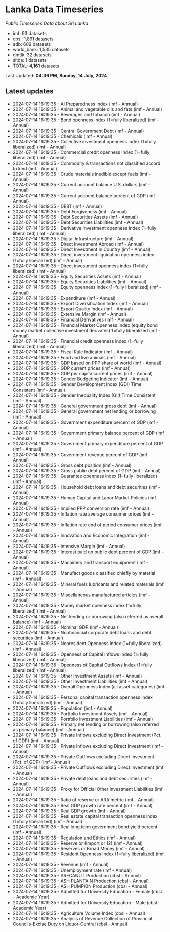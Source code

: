 # Lanka Data Timeseries
*Public Timeseries Data about Sri Lanka*

* imf: 93 datasets
* cbsl: 1,891 datasets
* adb: 609 datasets
* world_bank: 1,535 datasets
* dmtlk: 32 datasets
* sltda: 1 datasets
* TOTAL: **4,161** datasets

Last Updated: **04:36 PM, Sunday, 14 July, 2024**

## Latest updates

* 2024-07-14 16:19:35 - AI Preparedness Index (imf - Annual)
* 2024-07-14 16:19:35 - Animal and vegetable oils and fats (imf - Annual)
* 2024-07-14 16:19:35 - Beverages and tobacco (imf - Annual)
* 2024-07-14 16:19:35 - Bond openness index (1=fully liberalized) (imf - Annual)
* 2024-07-14 16:19:35 - Central Government Debt (imf - Annual)
* 2024-07-14 16:19:35 - Chemicals (imf - Annual)
* 2024-07-14 16:19:35 - Collective investment openness index (1=fully liberalized) (imf - Annual)
* 2024-07-14 16:19:35 - Commercial credit openness index (1=fully liberalized) (imf - Annual)
* 2024-07-14 16:19:35 - Commodity & transactions not classified accord to kind (imf - Annual)
* 2024-07-14 16:19:35 - Crude materials inedible except fuels (imf - Annual)
* 2024-07-14 16:19:35 - Current account balance U.S. dollars (imf - Annual)
* 2024-07-14 16:19:35 - Current account balance percent of GDP (imf - Annual)
* 2024-07-14 16:19:35 - DEBT (imf - Annual)
* 2024-07-14 16:19:35 - Debt Forgiveness (imf - Annual)
* 2024-07-14 16:19:35 - Debt Securities Assets (imf - Annual)
* 2024-07-14 16:19:35 - Debt Securities Liabilities (imf - Annual)
* 2024-07-14 16:19:35 - Derivative investment openness index (1=fully liberalized) (imf - Annual)
* 2024-07-14 16:19:35 - Digital Infrastructure (imf - Annual)
* 2024-07-14 16:19:35 - Direct Investment Abroad (imf - Annual)
* 2024-07-14 16:19:35 - Direct Investment In Country (imf - Annual)
* 2024-07-14 16:19:35 - Direct investment liquidation openness index (1=fully liberalized) (imf - Annual)
* 2024-07-14 16:19:35 - Direct investment openness index (1=fully liberalized) (imf - Annual)
* 2024-07-14 16:19:35 - Equity Securities Assets (imf - Annual)
* 2024-07-14 16:19:35 - Equity Securities Liabilities (imf - Annual)
* 2024-07-14 16:19:35 - Equity openness index (1=fully liberalized) (imf - Annual)
* 2024-07-14 16:19:35 - Expenditure (imf - Annual)
* 2024-07-14 16:19:35 - Export Diversification Index (imf - Annual)
* 2024-07-14 16:19:35 - Export Quality Index (imf - Annual)
* 2024-07-14 16:19:35 - Extensive Margin (imf - Annual)
* 2024-07-14 16:19:35 - Financial Derivatives (imf - Annual)
* 2024-07-14 16:19:35 - Financial Market Openness Index (equity bond money market collective investment derivates) 1=fully liberalized (imf - Annual)
* 2024-07-14 16:19:35 - Financial credit openness index (1=fully liberalized) (imf - Annual)
* 2024-07-14 16:19:35 - Fiscal Rule Indicator (imf - Annual)
* 2024-07-14 16:19:35 - Food and live animals (imf - Annual)
* 2024-07-14 16:19:35 - GDP based on PPP share of world (imf - Annual)
* 2024-07-14 16:19:35 - GDP current prices (imf - Annual)
* 2024-07-14 16:19:35 - GDP per capita current prices (imf - Annual)
* 2024-07-14 16:19:35 - Gender Budgeting Indicator (imf - Annual)
* 2024-07-14 16:19:35 - Gender Development Index (GDI) Time Consistent (imf - Annual)
* 2024-07-14 16:19:35 - Gender Inequality Index (GII) Time Consistent (imf - Annual)
* 2024-07-14 16:19:35 - General government gross debt (imf - Annual)
* 2024-07-14 16:19:35 - General government net lending or borrowing (imf - Annual)
* 2024-07-14 16:19:35 - Government expenditure percent of GDP (imf - Annual)
* 2024-07-14 16:19:35 - Government primary balance percent of GDP (imf - Annual)
* 2024-07-14 16:19:35 - Government primary expenditure percent of GDP (imf - Annual)
* 2024-07-14 16:19:35 - Government revenue percent of GDP (imf - Annual)
* 2024-07-14 16:19:35 - Gross debt position (imf - Annual)
* 2024-07-14 16:19:35 - Gross public debt percent of GDP (imf - Annual)
* 2024-07-14 16:19:35 - Guarantee openness index (1=fully liberalized) (imf - Annual)
* 2024-07-14 16:19:35 - Household debt loans and debt securities (imf - Annual)
* 2024-07-14 16:19:35 - Human Capital and Labor Market Policies (imf - Annual)
* 2024-07-14 16:19:35 - Implied PPP conversion rate (imf - Annual)
* 2024-07-14 16:19:35 - Inflation rate average consumer prices (imf - Annual)
* 2024-07-14 16:19:35 - Inflation rate end of period consumer prices (imf - Annual)
* 2024-07-14 16:19:35 - Innovation and Economic Integration (imf - Annual)
* 2024-07-14 16:19:35 - Intensive Margin (imf - Annual)
* 2024-07-14 16:19:35 - Interest paid on public debt percent of GDP (imf - Annual)
* 2024-07-14 16:19:35 - Machinery and transport equipment (imf - Annual)
* 2024-07-14 16:19:35 - Manufact goods classified chiefly by material (imf - Annual)
* 2024-07-14 16:19:35 - Mineral fuels lubricants and related materials (imf - Annual)
* 2024-07-14 16:19:35 - Miscellaneous manufactured articles (imf - Annual)
* 2024-07-14 16:19:35 - Money market openness index (1=fully liberalized) (imf - Annual)
* 2024-07-14 16:19:35 - Net lending or borrowing (also referred as overall balance) (imf - Annual)
* 2024-07-14 16:19:35 - Nominal GDP (imf - Annual)
* 2024-07-14 16:19:35 - Nonfinancial corporate debt loans and debt securities (imf - Annual)
* 2024-07-14 16:19:35 - Nonresident Openness Index (1=fully liberalized) (imf - Annual)
* 2024-07-14 16:19:35 - Openness of Capital Inflows Index (1=fully liberalized) (imf - Annual)
* 2024-07-14 16:19:35 - Openness of Capital Outflows Index (1=fully liberalized) (imf - Annual)
* 2024-07-14 16:19:35 - Other Investment Assets (imf - Annual)
* 2024-07-14 16:19:35 - Other Investment Liabilities (imf - Annual)
* 2024-07-14 16:19:35 - Overall Openness Index (all asset categories) (imf - Annual)
* 2024-07-14 16:19:35 - Personal capital transaction openness index (1=fully liberalized) (imf - Annual)
* 2024-07-14 16:19:35 - Population (imf - Annual)
* 2024-07-14 16:19:35 - Portfolio Investment Assets (imf - Annual)
* 2024-07-14 16:19:35 - Portfolio Investment Liabilities (imf - Annual)
* 2024-07-14 16:19:35 - Primary net lending or borrowing (also referred as primary balance) (imf - Annual)
* 2024-07-14 16:19:35 - Private Inflows excluding Direct Investment (Pct. of GDP) (imf - Annual)
* 2024-07-14 16:19:35 - Private Inflows excluding Direct Investment (imf - Annual)
* 2024-07-14 16:19:35 - Private Outflows excluding Direct Investment (Pct. of GDP) (imf - Annual)
* 2024-07-14 16:19:35 - Private Outflows excluding Direct Investment (imf - Annual)
* 2024-07-14 16:19:35 - Private debt loans and debt securities (imf - Annual)
* 2024-07-14 16:19:35 - Proxy for Official Other Investment Liabilities (imf - Annual)
* 2024-07-14 16:19:35 - Ratio of reserve or ARA metric (imf - Annual)
* 2024-07-14 16:19:35 - Real GDP growth rate percent (imf - Annual)
* 2024-07-14 16:19:35 - Real GDP growth (imf - Annual)
* 2024-07-14 16:19:35 - Real estate capital transaction openness index (1=fully liberalized) (imf - Annual)
* 2024-07-14 16:19:35 - Real long term government bond yield percent (imf - Annual)
* 2024-07-14 16:19:35 - Regulation and Ethics (imf - Annual)
* 2024-07-14 16:19:35 - Reserve or (Import or 12) (imf - Annual)
* 2024-07-14 16:19:35 - Reserves or Broad Money (imf - Annual)
* 2024-07-14 16:19:35 - Resident Openness Index (1=fully liberalized) (imf - Annual)
* 2024-07-14 16:19:35 - Revenue (imf - Annual)
* 2024-07-14 16:19:35 - Unemployment rate (imf - Annual)
* 2024-07-14 16:19:35 - ARECANUT Production (cbsl - Annual)
* 2024-07-14 16:19:35 - ASH PLANTAIN Production (cbsl - Annual)
* 2024-07-14 16:19:35 - ASH PUMPKIN Production (cbsl - Annual)
* 2024-07-14 16:19:35 - Admitted for University Education - Female (cbsl - Academic Year)
* 2024-07-14 16:19:35 - Admitted for University Education - Male (cbsl - Academic Year)
* 2024-07-14 16:19:35 - Agriculture Volume Index (cbsl - Annual)
* 2024-07-14 16:19:35 - Analysis of Revenue Collection of Provincial Councils-Excise Duty on Liquor-Central (cbsl - Annual)